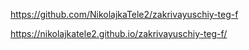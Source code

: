 https://github.com/NikolajkaTele2/zakrivayuschiy-teg-f

https://nikolajkatele2.github.io/zakrivayuschiy-teg-f/